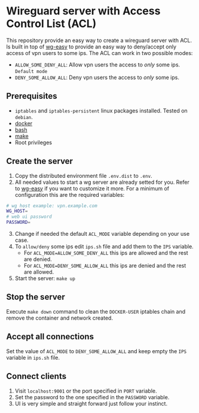 # Wireguard server with Access Control List (ACL)

This repository provide an easy way to create a wireguard server with ACL.
Is built in top of [wg-easy](https://github.com/wg-easy/wg-easy) to provide an easy way to deny/accept only access of vpn users to some ips.
The ACL can work in two possible modes:

- `ALLOW_SOME_DENY_ALL`: Allow vpn users the access to _only_ some ips. `Default mode`
- `DENY_SOME_ALLOW_ALL`: Deny vpn users the access to _only_ some ips.

## Prerequisites

- `iptables` and `iptables-persistent` linux packages installed. Tested on `debian`.
- [docker](https://www.docker.com/)
- [bash](https://www.gnu.org/software/bash/)
- [make](https://www.gnu.org/software/make/)
- Root privileges

## Create the server

1. Copy the distributed environment file `.env.dist` to `.env`.
2. All needed values to start a wg server are already setted for you.
   Refer to [wg-easy](https://github.com/wg-easy/wg-easy) if you want to customize it more.
   For a minimum of configuration this are the required variables:

```BASH
# wg host example: vpn.example.com
WG_HOST=
# web ui password
PASSWORD=
```

3. Change if needed the default `ACL_MODE` variable depending on your use case.
4. To `allow/deny` some ips edit `ips.sh` file and add them to the `IPS` variable.
   - For `ACL_MODE=ALLOW_SOME_DENY_ALL` this ips are allowed and the rest are denied.
   - For `ACL_MODE=DENY_SOME_ALLOW_ALL` this ips are denied and the rest are allowed.
5. Start the server: `make up`

## Stop the server

Execute `make down` command to clean the `DOCKER-USER` iptables chain and remove the container and network created.

## Accept all connections

Set the value of `ACL_MODE` to `DENY_SOME_ALLOW_ALL` and keep empty the `IPS` variable in `ips.sh` file.

## Connect clients

1. Visit `localhost:9001` or the port specified in `PORT` variable.
2. Set the password to the one specified in the `PASSWORD` variable.
3. UI is very simple and straight forward just follow your instinct.
